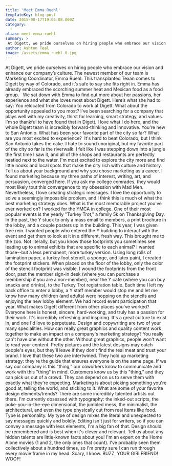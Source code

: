 ```yaml
---
title: 'Meet Emma Ruehl'
templateKey: blog-post
date: 2015-08-17T19:05:08.000Z
category: 
  -
alias: meet-emma-ruehl
summary: > 
 At Digett, we pride ourselves on hiring people who embrace our vision and enhance our company’s culture. The newest member of our team is Marketing Coordinator, Emma Ruehl. This transplanted Texan comes to Digett by way of Colorado, and it’s safe to say she fits right in. Emma has already embraced the scorching summer heat and Mexican food as a food group.   We sat down with Emma to find out more about her passions, her experience and what she loves most about Digett. Here’s what she had to say:
author: Ashton Teal
image: /assets/emma_ruehl_0.jpg
---
```


At Digett, we pride ourselves on hiring people who embrace our vision and enhance our company’s culture. The newest member of our team is Marketing Coordinator, Emma Ruehl. This transplanted Texan comes to Digett by way of Colorado, and it’s safe to say she fits right in. Emma has already embraced the scorching summer heat and Mexican food as a food group.   We sat down with Emma to find out more about her passions, her experience and what she loves most about Digett. Here’s what she had to say: You relocated from Colorado to work at Digett. What about the opportunity appealed to you most? I've been searching for a company that plays well with my creativity, thirst for learning, smart strategy, and values. I'm so thankful to have found that in Digett. I love what I do here, and the whole Digett team is incredibly forward-thinking and innovative. You're new to San Antonio. What has been your favorite part of the city so far? What are you most excited to experience?  It's hard to beat Colorado, but I think San Antonio takes the cake. I hate to sound unoriginal, but my favorite part of the city so far is the riverwalk. I felt like I was stepping down into a jungle the first time I saw it, and all of the shops and restaurants are perfectly nestled next to the water. I'm most excited to explore the city more and find little nooks and local spots that make the city rich with culture and history. Tell us about your background and why you chose marketing as a career. I found marketing because my three paths of interest, writing, art, and persuasion, converged here. If you ask my college comrades, they would most likely tout this convergence to my obsession with Mad Men. Nevertheless, I love creating strategic messages. I love the opportunity to solve a seemingly impossible problem, and I think this is much of what the best marketing strategy does. What is the most memorable project you've ever worked on? I worked for the YMCA in college. One of their most popular events is the yearly "Turkey Trot," a family 5k on Thanksgiving Day. In the past, the Y stuck to only a mass email to members, a print brochure in the lobby, and a couple posters up in the building. This year, I was given free rein. I wanted people who entered the Y building to interact with the event and get them to look at it in a different, fresh way. This brought me to the zoo. Not literally, but you know those footprints you sometimes see leading up to animal exhibits that are specific to each animal? I wanted those--but a less permanent, more turkey version. Using long rolls of lamination paper, a turkey foot stencil, a sponge, and latex paint, I created the footprint stickers. When placed on the floor of the lobby, only the color of the stencil footprint was visible. I wound the footprints from the front door, past the member sign-in desk (where you can purchase a membership if you are a non-member), near the Y cafe (where you can buy snacks and drinks), to the Turkey Trot registration table. Each time I left my back office to enter a lobby, a Y staff member would stop me and let me know how many children (and adults) were hopping on the stencils and enjoying the new lobby element. We had record event participation that year. What makes Digett different from other places you've worked? Everyone here is honest, sincere, hard-working, and truly has a passion for their work. It's incredibly refreshing and inspiring. It's a great culture to exist in, and one I'd love to perpetuate. Design and copywriting are two of your many specialities. How can really great graphics and quality content work together to make an impact on a company's marketing strategy? You really can't have one without the other. Without great graphics, people won't want to read your content. Pretty pictures and the latest designs may catch people's eyes, but they'll leave if they don't find the real meat and trust your brand. I love that these two are intertwined. They hold up marketing strategy: they're the guide that ensures everyone is on the same page. If we say our company is this "thing," our coworkers know to communicate and work with this "thing" in mind. Customers know us by this "thing," and they can pick us out of a crowd. They can depend on us to serve them with exactly what they're expecting. Marketing is about picking something you're good at, telling the world, and sticking to it. What are some of your favorite design elements/trends? There are some incredibly talented artists out there. I'm currently obsessed with typography: the inked-out scripts, the poke-you-in-the-eye dimensional, the jumbled mess, the minimalist, the architectural, and even the type physically cut from real items like food. Type is personality. My type of design mixes the literal and unexpected to say messages quickly and boldly. Editing isn't just for writers, so if you can convey a message with less elements, I'm a big fan of that. Design should be remembered and is best when it's clever and relevant. Tell us about any hidden talents are little-known facts about you! I'm an expert on the Home Alone movies (1 and 2, the only ones that count). I've probably seen them collectively about a hundred times, so I'm pretty sure I can run through every movie frame in my head. Scary, I know. BUZZ, YOUR GIRLFRIEND! WOOF!